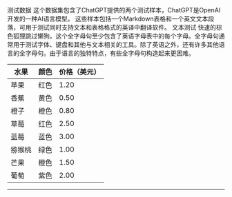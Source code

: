 测试数据
这个数据集包含了ChatGPT提供的两个测试样本，ChatGPT是OpenAI开发的一种AI语言模型。
这些样本包括一个Markdown表格和一个英文文本段落，可用于测试同时支持文本和表格格式的英译中翻译软件。
文本测试
快速的棕色狐狸跳过懒狗。这个全字母句至少包含了英语字母表中的每个字母。全字母句通常用于测试字体、键盘和其他与文本相关的工具。除了英语之外，还有许多其他语言的全字母句。由于语言的独特特点，有些全字母句构造起来更困难。

| 水果 | 颜色 | 价格（美元） |
| --- | --- | --- |
| 苹果 | 红色 | 1.20 |
| 香蕉 | 黄色 | 0.50 |
| 橙子 | 橙色 | 0.80 |
| 草莓 | 红色 | 2.50 |
| 蓝莓 | 蓝色 | 3.00 |
| 猕猴桃 | 绿色 | 1.00 |
| 芒果 | 橙色 | 1.50 |
| 葡萄 | 紫色 | 2.00 |

---

